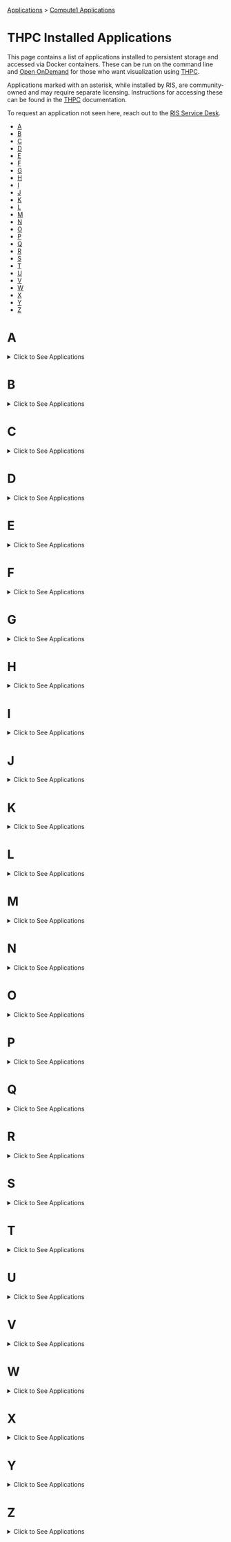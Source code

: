 
[Applications](../../Applications.md) > [Compute1 Applications](../Compute1%20Applications.md)

# THPC Installed Applications

This page contains a list of applications installed to persistent storage and accessed via Docker containers. These can be run on the command line and [Open OnDemand](../../Compute1/Open%20OnDemand.md) for those who want visualization using [THPC](RIS%20Developed%20Containers/THPC.md).

Applications marked with an asterisk, while installed by RIS, are community-owned and may require separate licensing. Instructions for accessing these can be found in the [THPC](RIS%20Developed%20Containers/THPC.md) documentation.

To request an application not seen here, reach out to the [RIS Service Desk](https://washu.atlassian.net/servicedesk/customer/portal/2/group/6/create/55).

- [A](#a)
- [B](#b)
- [C](#c)
- [D](#d)
- [E](#e)
- [F](#f)
- [G](#g)
- [H](#h)
- [I](#i)
- [J](#j)
- [K](#k)
- [L](#l)
- [M](#m)
- [N](#n)
- [O](#o)
- [P](#p)
- [Q](#q)
- [R](#r)
- [S](#s)
- [T](#t)
- [U](#u)
- [V](#v)
- [W](#w)
- [X](#x)
- [Y](#y)
- [Z](#z)

# A

<details>
<summary>Click to See Applications</summary>

- abaqus \*
- Anaconda3
- ant
- at-spi2-atk
- at-spi2-core
- ATK
- Autoconf
- Automake
- Autotools

</details>

# B

<details>
<summary>Click to See Applications</summary>

- binutils
- Bison
- BLIS
- Boost
- Brotli
- bzip2

</details>

# C

<details>
<summary>Click to See Applications</summary>

- cadence \*
- cairo
- CGAL
- Clang
- CMake
- comsol \*
- Coot
- cuda
- CUDA
- cuDNN
- cURL

</details>

# D

<details>
<summary>Click to See Applications</summary>

- DB
- Dbeaver
- DBus
- double-conversion
- Doxygen

</details>

# E

<details>
<summary>Click to See Applications</summary>

- Eigen
- elfutils
- expat

</details>

# F

<details>
<summary>Click to See Applications</summary>

- FFmpeg
- ffnvcodec
- FFTW
- FFTW.MPI
- Firefox
- FLAC
- flex
- FlexiBLAS
- FLTK
- fontconfig
- foss
- freetype
- FriBidi
- FSL
- fuse2
- fuse3
- FreeSurfer

</details>

# G

<details>
<summary>Click to See Applications</summary>

- gawk
- GCC
- GCCcore
- GDAL
- Gdk-Pixbuf
- GDRCopy
- GEOS
- gettext
- Ghostscript
- git
- GLib
- GLPK
- GMP
- gnuplot
- GObject-Introspection
- gompi
- googletest
- gperf
- graphite2
- groff
- GSL
- GTK+
- GTK2
- gzip

</details>

# H

<details>
<summary>Click to See Applications</summary>

- HarfBuzz
- HDF
- HDF5
- help2man
- hwloc
- hypothesis

</details>

# I

<details>
<summary>Click to See Applications</summary>

- ICU
- IGV
- iimpi
- ImageMagick
- imkl
- imkl-FFTW
- impi
- InstantClient
- intel
- intel-compilers
- intltool

</details>

# J

<details>
<summary>Click to See Applications</summary>

- JasPer
- Java
- jbigkit
- Julia

</details>

# K

<details>
<summary>Click to See Applications</summary>

- keysight \*
- ksh

</details>

# L

<details>
<summary>Click to See Applications</summary>

- LAME
- libarchive
- libcerf
- libdeflate
- libdrm
- libepoxy
- libevent
- libfabric
- libffi
- libgd
- libgeotiff
- libgit2
- libGLU
- libglvnd
- libiconv
- libjpeg-turbo
- libogg
- libopus
- libpciaccess
- libpng
- libsndfile
- LibTIFF
- libtirpc
- libtool
- libunwind
- libvorbis
- libxml2
- libxslt
- LittleCMS
- LLVM
- lmod
- Lua
- lz4

</details>

# M

<details>
<summary>Click to See Applications</summary>

- M4
- make
- makeinfo
- Mako
- MATLAB
- Mesa
- Meson
- METIS
- Miniconda3
- mosh
- MPFR

</details>

# N

<details>
<summary>Click to See Applications</summary>

- NASM
- NCCL
- ncurses
- netCDF
- nettle
- Ninja
- nlohmann\_json
- NLopt
- nodejs
- NSPR
- NSS
- numactl

</details>

# O

<details>
<summary>Click to See Applications</summary>

- OpenBLAS
- OpenFOAM
- OpenJPEG
- OpenMPI
- OpenSSL

</details>

# P

<details>
<summary>Click to See Applications</summary>

- Pango
- parallel-tar
- ParaView
- PCRE
- PCRE2
- Perl
- Perl-bundle-CPAN
- pixman
- pkg-config
- pkgconf
- PMIx
- PostgreSQL
- PROJ
- pybind11
- Python

</details>

# Q

<details>
<summary>Click to See Applications</summary>

- Qt5

</details>

# R

<details>
<summary>Click to See Applications</summary>

- R
- re2c
- RELION
- RStudio-Server
- rsync
- Ruby
- Rust

</details>

# S

<details>
<summary>Click to See Applications</summary>

- SAMtools
- SAS
- ScaLAPACK
- SciPy-bundle
- SCOTCH
- settarg
- snappy
- SOCI
- SQLite
- Stata
- Szip

</details>

# T

<details>
<summary>Click to See Applications</summary>

- tbb
- Tcl
- tcsh
- Tk

</details>

# U

<details>
<summary>Click to See Applications</summary>

- UCC
- UCX
- UCX-CUDA
- UDUNITS
- UnZip
- util-linux

</details>

# V

<details>
<summary>Click to See Applications</summary>

- Vim
- VSCode

</details>

# W

<details>
<summary>Click to See Applications</summary>



</details>

# X

<details>
<summary>Click to See Applications</summary>

- X11
- x264
- x265
- xilinx \*
- xorg-macros
- xprop
- Xvfb
- XZ

</details>

# Y

<details>
<summary>Click to See Applications</summary>

- yaml-cpp
- Yasm

</details>

# Z

<details>
<summary>Click to See Applications</summary>

- Z3
- zlib
- zsh
- zstd

</details>
